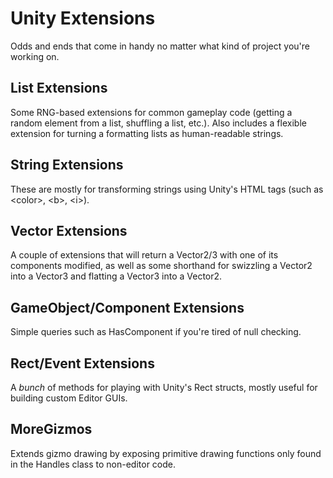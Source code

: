 # Unity Extensions
Odds and ends that come in handy no matter what kind of project you're working on.

## List Extensions
Some RNG-based extensions for common gameplay code (getting a random element from a list, shuffling a list, etc.). Also includes a flexible extension for turning a formatting lists as human-readable strings.

## String Extensions
These are mostly for transforming strings using Unity's HTML tags (such as \<color\>, \<b\>, \<i\>).

## Vector Extensions
A couple of extensions that will return a Vector2/3 with one of its components modified, as well as some shorthand for swizzling a Vector2 into a Vector3 and flatting a Vector3 into a Vector2.

## GameObject/Component Extensions
Simple queries such as HasComponent<T> if you're tired of null checking.
  
## Rect/Event Extensions
A *bunch* of methods for playing with Unity's Rect structs, mostly useful for building custom Editor GUIs.

## MoreGizmos
Extends gizmo drawing by exposing primitive drawing functions only found in the Handles class to non-editor code.
